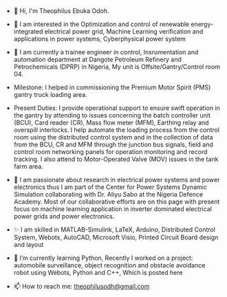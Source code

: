 ## 
- 👋 Hi, I'm Theophilus Ebuka Odoh.
- 👀 I am interested in the Optimization and control of renewable energy-integrated electrical power grid, Machine Learning verification and applications in power systems, Cyberphysical power system
- 🔭 I am currently a trainee engineer in control, Insrumentation and automation department at Dangote Petroleum Refinery and Petrochemicals (DPRP) in Nigeria, My unit is Offsite/Gantry/Control room 04.
- Milestone: I helped in commissioning the Premium Motor Spirit (PMS) gantry truck loading area.
- Present Duties: I provide operational support to ensure swift operation in the gantry by attending to issues concerning the batch controller unit (BCU), Card reader (CR), Mass flow meter (MFM), Earthing relay and overspill interlocks. I help automate the loading process from the control room using the distributed control system and in the collection of data from the BCU, CR and MFM through the junction bus signals, field and control room networking panels for operation monitoring and record tracking. I also attend to Motor-Operated Valve (MOV) issues in the tank farm area.

- 🔭 I am passionate about research in electrical power systems and power electronics thus I am part of the Center for Power Systems Dynamic Simulation collaborating with Dr. Aliyu Sabo at the Nigeria Defence Academy. Most of our collaborative efforts are on this page with present focus on machine learning application in inverter dominated electrical power grids and power electronics.
- ✨ I am skilled in MATLAB-Simulink, LaTeX, Arduino, Distributed Control System, Webots, AutoCAD, Microsoft Visio, Printed Circuit Board design and layout 
- 🌱 I’m currently learning Python, Recently I worked on a project: automobile surveillance, object recognition and obstacle avoidance robot using Webots, Python and C++, Which is posted here
- 📫 How to reach me: theophilusodh@gmail.com

<!--
**Theoodoh/Theoodoh** is a ✨ _special_ ✨ repository because its `README.md` (this file) appears on your GitHub profile.

Here are some ideas to get you started:

  I’m currently working on ...
- 🌱 I’m currently learning ...
- 👯 I’m looking to collaborate on ...
- 🤔 I’m looking for help with ...
- 💬 Ask me about ...
 ...
- 😄 Pronouns: ...
- ⚡ Fun fact: ...
-->
